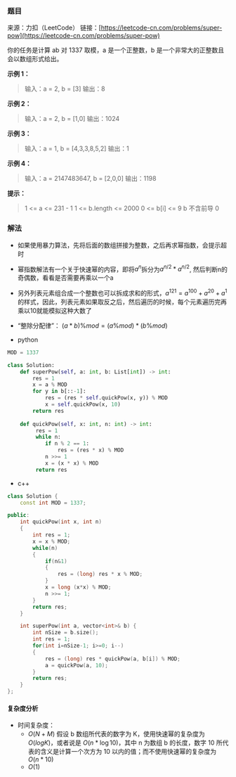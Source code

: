 ### 题目
来源：力扣（LeetCode）
链接：[https://leetcode-cn.com/problems/super-pow](https://leetcode-cn.com/problems/super-pow)

你的任务是计算 ab 对 1337 取模，a 是一个正整数，b 是一个非常大的正整数且会以数组形式给出。

 

**示例 1：**
>输入：a = 2, b = [3]
>输出：8

**示例 2：**
>输入：a = 2, b = [1,0]
>输出：1024

**示例 3：**
>输入：a = 1, b = [4,3,3,8,5,2]
>输出：1

**示例 4：**
>输入：a = 2147483647, b = [2,0,0]
>输出：1198


**提示：**
>1 <= a <= 231 - 1
>1 <= b.length <= 2000
>0 <= b[i] <= 9
>b 不含前导 0


### 解法
* 如果使用暴力算法，先将后面的数组拼接为整数，之后再求幂指数，会提示超时
* 幂指数解法有一个关于快速幂的内容，即将$a^n$拆分为$a^{n/2} *  a^{n/2}$, 然后判断n的奇偶数，看看是否需要再乘以一个a
* 另外列表元素组合成一个整数也可以拆成求和的形式，$a^{121} =a^{100}+a^{20}+a^{1}$的样式，因此，列表元素如果取反之后，然后遍历的时候，每个元素遍历完再乘以10就能模拟这种大数了
* “整除分配律”： $(a*b)\% mod = (a\%mod) * (b\%mod)$



* python
```python
MOD = 1337

class Solution:
    def superPow(self, a: int, b: List[int]) -> int:
        res = 1
        x = a % MOD
        for y in b[::-1]:
            res = (res * self.quickPow(x, y)) % MOD
            x = self.quickPow(x, 10)
        return res
    
    def quickPow(self, x: int, n: int) -> int:
         res = 1
         while n:
            if n % 2 == 1:
                res = (res * x) % MOD
            n >>= 1
            x = (x * x) % MOD
         return res
```

* c++
```cpp
class Solution {
    const int MOD = 1337;

public:
    int quickPow(int x, int n)
    {
        int res = 1;
        x = x % MOD;
        while(n)
        {
            if(n&1)
            {
                res = (long) res * x % MOD;
            }
            x = long (x*x) % MOD;
            n >>= 1;
        }
        return res;
    }

    int superPow(int a, vector<int>& b) {
        int nSize = b.size();
        int res = 1;
        for(int i=nSize-1; i>=0; i--)
        {
            res = (long) res * quickPow(a, b[i]) % MOD;
            a = quickPow(a, 10); 
        }
        return res;
    }
};
```


#### 复杂度分析
* 时间复杂度： 
	* $O(N+M)$ 假设 b 数组所代表的数字为 K，使用快速幂的复杂度为 $O(logK)$，或者说是 $O(n * \log{10})$，其中 n 为数组 b 的长度，数字 10 所代表的含义是计算一个次方为 10 以内的值；而不使用快速幂的复杂度为 $O(n*10)$
	* $O(1)$ 